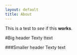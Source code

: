 ```yaml
---
layout: default
title: About
---
```

This is a test to _see_ if this **works**. 

#Big header
Texty ttext

###Smaller header
Texty text


